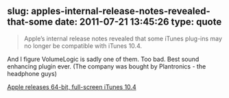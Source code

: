 slug: apples-internal-release-notes-revealed-that-some
date: 2011-07-21 13:45:26
type: quote
---

> Apple’s internal release notes revealed that some iTunes plug-ins may no longer be compatible with iTunes 10.4.

And I figure VolumeLogic is sadly one of them. Too bad. Best sound enhancing plugin ever. (The company was bought by Plantronics - the headphone guys)

 [Apple releases 64-bit, full-screen iTunes 10.4](http://www.appleinsider.com/articles/11/07/20/apple_prepping_64_bit_full_screen_itunes_10_4_and_iwork_updates.html)
